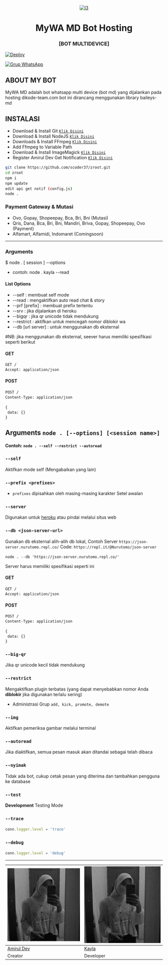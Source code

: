 <p align="center">
<a href="https://ibb.co/zsnrpRQ"><img src="https://github.com/scoder37/MyWA-MD/blob/main/Screenshot_20211203-101528.png?raw=true" alt="l3" border="0"><a>
</p>
<h1 align="center">MyWA MD Bot Hosting</h1>
<h3 align="center">[BOT MULTIDEVICE]</h3>

[![Deploy](https://www.herokucdn.com/deploy/button.svg)](https://heroku.com/deploy?template=https://github.com/scoder37/zroot)

[![Grup WhatsApp](https://img.shields.io/badge/WhatsApp%20Group-25D366?style=for-the-badge&logo=whatsapp&logoColor=white)](https://chat.whatsapp.com/GyF5zdb2aK15pAexpvHhNC)

## ABOUT MY BOT
MyWA MD adalah bot whatsapp multi device (bot md) yang dijalankan pada hosting
dikode-team.com
bot ini dirancang menggunakan library baileys-md

## INSTALASI

* Download & Install Git [`Klik Disini`](https://git-scm.com/downloads)
* Download & Install NodeJS [`Klik Disini`](https://nodejs.org/en/download)
* Downloads & Install FFmpeg [`Klik Disini`](https://ffmpeg.org/download.html)
* Add Ffmpeg to Variable Path
* Download & Install ImageMagick [`Klik Disini`](https://imagemagick.org/script/download.php)
* Register Amirul Dev Get Notification [`Klik Disini`](https://imagemagick.org/script/download.php)

```bash
git clone https://github.com/scoder37/zroot.git
cd zroot
npm i
npm update
edit api get notif (config.js)
node .
```

### Payment Gateway & Mutasi
* Ovo, Gopay, Shopeepay, Bca, Bri, Bni (Mutasi)
* Qris, Dana, Bca, Bri, Bni, Mandiri, Briva, Gopay, Shopeepay, Ovo (Payment)
* Alfamart, Alfamidi, Indomaret (Comingsoon)

---------

### Arguments
$ node . [ session ] --options
* contoh: node . kayla --read

#### List Options
* --self : membuat self mode
* --read : mengaktifkan auto read chat & story
* --prf [prefix] : membuat prefix tertentu
* --srv : jika dijalankan di heroku
* --bigqr : jika qr unicode tidak mendukung
* --restrict : aktifkan untuk mencegah nomor diblokir wa
* --db [url server] : untuk menggunakan db eksternal

#NB:
jika menggunakan db eksternal, seever harus memiliki spesifikasi seperti berikut

#### GET

```http
GET /
Accept: application/json
```

#### POST

```http
POST /
Content-Type: application/json

{
 data: {}
}
```





## Arguments `node . [--options] [<session name>]`

#### Contoh: `node . --self --restrict --autoread`

### `--self`

Aktifkan mode self (Mengabaikan yang lain)

### `--prefix <prefixes>`

* `prefixes` dipisahkan oleh masing-masing karakter
Setel awalan

### `--server`

Digunakan untuk [heroku](https://heroku.com/) atau pindai melalui situs web

### `--db <json-server-url>`

Gunakan db eksternal alih-alih db lokal, 
Contoh Server `https://json-server.nurutomo.repl.co/`
Code: `https://repl.it/@Nurutomo/json-server`

`node . --db 'https://json-server.nurutomo.repl.co/'`

Server harus memiliki spesifikasi seperti ini

#### GET

```http
GET /
Accept: application/json
```

#### POST

```http
POST /
Content-Type: application/json

{
 data: {}
}
```

### `--big-qr`

Jika qr unicode kecil tidak mendukung

### `--restrict`

Mengaktifkan plugin terbatas (yang dapat menyebabkan nomor Anda **diblokir** jika digunakan terlalu sering)

* Administrasi Grup `add, kick, promote, demote`

### `--img`

Aktifkan pemeriksa gambar melalui terminal

### `--autoread`

Jika diaktifkan, semua pesan masuk akan ditandai sebagai telah dibaca

### `--nyimak`

Tidak ada bot, cukup cetak pesan yang diterima dan tambahkan pengguna ke database

### `--test`

**Development** Testing Mode

### `--trace`

```js
conn.logger.level = 'trace'
```

### `--debug`

```js
conn.logger.level = 'debug'
```

---------

 [![amiruldev20](https://raw.githubusercontent.com/scoder37/scoder37/main/IMG-20210915-WA0020.jpg?size=100)](https://github.com/amiruldev20) | [![scoder37](https://raw.githubusercontent.com/scoder37/scoder37/main/IMG-20210915-WA0020.jpg?size=100)](https://github.com/scoder37)
----|----
[Amirul Dev](https://github.com/amiruldev20) | [Kayla](https://github.com/scoder37)
 Creator | Developer
